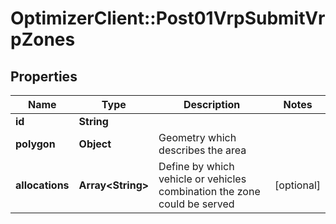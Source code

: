 # OptimizerClient::Post01VrpSubmitVrpZones

## Properties
Name | Type | Description | Notes
------------ | ------------- | ------------- | -------------
**id** | **String** |  | 
**polygon** | **Object** | Geometry which describes the area | 
**allocations** | **Array&lt;String&gt;** | Define by which vehicle or vehicles combination the zone could be served | [optional] 


